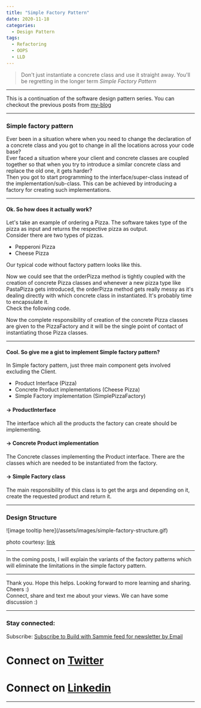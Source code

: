 ```yaml
---
title: "Simple Factory Pattern"
date: 2020-11-18
categories:
  - Design Pattern
tags:
  - Refactoring
  - OOPS
  - LLD
---
```


> Don't just instantiate a concrete class and use it straight away. You'll be regretting in the longer term
> <cite> Simple Factory Pattern </cite>

----

This is a continuation of the software design pattern series.
You can checkout the previous posts from [my-blog](https://www.buildwithsammie.com)

----

<h3> Simple factory pattern </h3>
  Ever been in a situation where when you need to change the declaration of a concrete class and you got to change in all the locations across your code base? <br>
  Ever faced a situation where your client and concrete classes are coupled together so that when you try to introduce a similar concrete class and replace the old one, it gets harder? <br>
  Then you got to start programming to the interface/super-class instead of the implementation/sub-class. This can be achieved by introducing a factory for creating such implementations.

----

<h4>Ok. So how does it actually work? </h4>
  Let's take an example of ordering a Pizza. The software takes type of the pizza as input and returns the respective pizza as output. <br>
  Consider there are two types of pizzas.
  <ul>
    <li> Pepperoni Pizza </li>
    <li> Cheese Pizza </li>
  </ul>

  Our typical code without factory pattern looks like this. <br>

  <script src="https://gist.github.com/SamuelJohnson01997/76a87c69e76c17b1877e625551139149.js"></script>


Now we could see that the orderPizza method is tightly coupled with the creation of concrete Pizza classes and whenever a new pizza type like PastaPizza gets introduced, the orderPizza method gets really messy as it's dealing directly with which concrete class in instantiated. It's probably time to encapsulate it. <br>
Check the following code. <br>
<script src="https://gist.github.com/SamuelJohnson01997/502b09fe1042fc364981d978890f31b9.js"></script>


Now the complete responsibility of creation of the concrete Pizza classes are given to the PizzaFactory and it will be the single point of contact of instantiating those Pizza classes. 

----

<h4> Cool. So give me a gist to implement Simple factory pattern? </h4>
In Simple factory pattern, just three main component gets involved excluding the Client.
<ul>
  <li> Product Interface (Pizza) </li>
  <li> Concrete Product implementations (Cheese Pizza) </li>
  <li> Simple Factory implementation (SimplePizzaFactory) </li>
</ul>

<h4> -> ProductInterface </h4>
  The interface which all the products the factory can create should be implementing. 
<h4> -> Concrete Product implementation </h4>
  The Concrete classes implementing the Product interface. There are the classes which are needed to be instantiated from the factory.
<h4> -> Simple Factory class </h4>
  The main responsibility of this class is to get the args and depending on it, create the requested product and return it.

---

<h3> Design Structure </h3>
  ![image tooltip here](/assets/images/simple-factory-structure.gif)

  photo courtesy: [link](https://sites.google.com/site/haithamraik/Home/design-pattern-list/simple-factory/simplefactorystructure11.gif?attredirects=0)

---

  
In the coming posts, I will explain the variants of the factory patterns which will eliminate the limitations in the simple factory pattern. 

----

Thank you. Hope this helps. Looking forward to more learning and sharing. Cheers :) <br>
Connect, share and text me about your views. We can have some discussion :)

----

<h3> Stay connected: </h3>
Subscribe: <a href="https://feedburner.google.com/fb/a/mailverify?uri=BuildWithSammie&loc=en_US">Subscribe to Build with Sammie feed for newsletter by Email</a>

# <i class="fab fa-fw fa-twitter-square"></i> Connect on [Twitter](https://twitter.com/sammieboy97)
# <i class="fab fa-fw fa-linkedin"></i> Connect on [Linkedin](https://www.linkedin.com/in/samuel-johnson-r/)

----

[jekyll-docs]: https://jekyllrb.com/docs/home
[jekyll-gh]:   https://github.com/jekyll/jekyll
[jekyll-talk]: https://talk.jekyllrb.com/
